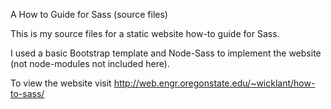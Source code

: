 A How to Guide for Sass (source files)

This is my source files for a static website how-to guide for Sass.

I used a basic Bootstrap template and Node-Sass to implement the website (not node-modules not included here).

To view the website visit http://web.engr.oregonstate.edu/~wicklant/how-to-sass/
